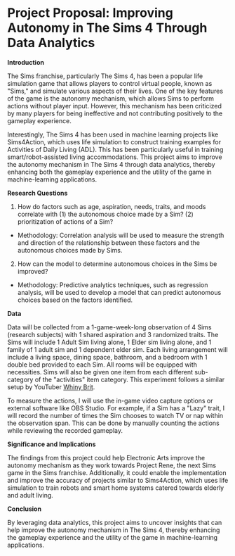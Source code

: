 # Project Proposal: Improving Autonomy in The Sims 4 Through Data Analytics

**Introduction**

The Sims franchise, particularly The Sims 4, has been a popular life simulation game that allows players to control virtual people, known as "Sims," and simulate various aspects of their lives. One of the key features of the game is the autonomy mechanism, which allows Sims to perform actions without player input. However, this mechanism has been criticized by many players for being ineffective and not contributing positively to the gameplay experience.

Interestingly, The Sims 4 has been used in machine learning projects like Sims4Action, which uses life simulation to construct training examples for Activities of Daily Living (ADL). This has been particularly useful in training smart/robot-assisted living accommodations. This project aims to improve the autonomy mechanism in The Sims 4 through data analytics, thereby enhancing both the gameplay experience and the utility of the game in machine-learning applications.

**Research Questions**

1. How do factors such as age, aspiration, needs, traits, and moods correlate with (1) the autonomous choice made by a Sim? (2) prioritization of actions of a Sim?
  - Methodology: Correlation analysis will be used to measure the strength and direction of the relationship between these factors and the autonomous choices made by Sims.
2. How can the model to determine autonomous choices in the Sims be improved?
  - Methodology: Predictive analytics techniques, such as regression analysis, will be used to develop a model that can predict autonomous choices based on the factors identified.

**Data**

Data will be collected from a 1-game-week-long observation of 4 Sims (research subjects) with 1 shared aspiration and 3 randomized traits. The Sims will include 1 Adult Sim living alone, 1 Elder sim living alone, and 1 family of 1 adult sim and 1 dependent elder sim. Each living arrangement will include a living space, dining space, bathroom, and a bedroom with 1 double bed provided to each Sim. All rooms will be equipped with necessities. Sims will also be given one item from each different sub-category of the "activities" item category. This experiment follows a similar setup by YouTuber [Whiny Brit](https://www.youtube.com/watch?v=Q1OAzmXnxr8).

To measure the actions, I will use the in-game video capture options or external software like OBS Studio. For example, if a Sim has a "Lazy" trait, I will record the number of times the Sim chooses to watch TV or nap within the observation span. This can be done by manually counting the actions while reviewing the recorded gameplay.

**Significance and Implications**

The findings from this project could help Electronic Arts improve the autonomy mechanism as they work towards Project Rene, the next Sims game in the Sims franchise. Additionally, it could enable the implementation and improve the accuracy of projects similar to Sims4Action, which uses life simulation to train robots and smart home systems catered towards elderly and adult living.

**Conclusion**

By leveraging data analytics, this project aims to uncover insights that can help improve the autonomy mechanism in The Sims 4, thereby enhancing the gameplay experience and the utility of the game in machine-learning applications.